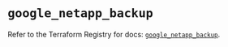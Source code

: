 # `google_netapp_backup`

Refer to the Terraform Registry for docs: [`google_netapp_backup`](https://registry.terraform.io/providers/hashicorp/google/6.47.0/docs/resources/netapp_backup).
